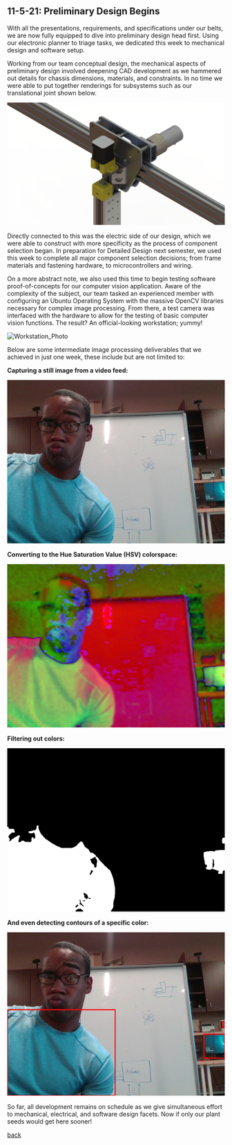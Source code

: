 ## 11-5-21: Preliminary Design Begins

With all the presentations, requirements, and specifications under our belts, we are now fully equipped to dive into preliminary design head first. Using our electronic planner to triage tasks, we dedicated this week to mechanical design and software setup.

Working from our team conceptual design, the mechanical aspects of preliminary design involved deepening CAD development as we hammered out details for chassis dimensions, materials, and constraints. In no time we were able to put together renderings for subsystems such as our translational joint shown below.

![Translational_CAD](./../assets/prelim_translational_joint.png)

Directly connected to this was the electric side of our design, which we were able to construct with more specificity as the process of component selection began. In preparation for Detailed Design next semester, we used this week to complete all major component selection decisions; from frame materials and fastening hardware, to microcontrollers and wiring. 

On a more abstract note, we also used this time to begin testing software proof-of-concepts for our computer vision application. Aware of the complexity of the subject, our team tasked an experienced member with configuring an Ubuntu Operating System with the massive OpenCV libraries necessary for complex image processing. From there, a test camera was interfaced with the hardware to allow for the testing of basic computer vision functions. The result? An official-looking workstation; yummy! 

![Workstation_Photo](./../assets/software_workstation.png)

Below are some intermediate image processing deliverables that we achieved in just one week, these include but are not limited to:

**Capturing a still image from a video feed:**

![Still_Capture](./../assets/img_proc_original.png)


**Converting to the Hue Saturation Value (HSV) colorspace:**

![HSV_Conversion](./../assets/img_proc_HSV.png)


**Filtering out colors:**

![Color_Masking](./../assets/img_proc_Masked.png)


**And even detecting contours of a specific color:**

![Contour_Detection](./../assets/img_proc_Contours.png)


So far, all development remains on schedule as we give simultaneous effort to mechanical, electrical, and software design facets. Now if only our plant seeds would get here sooner!

[back](./..)
